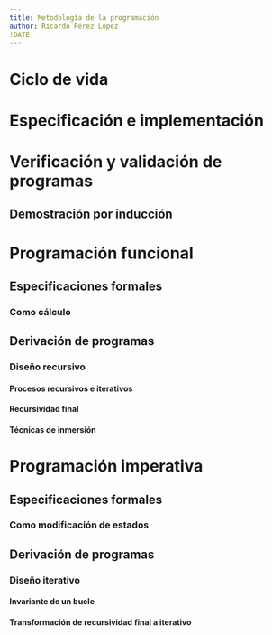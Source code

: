 ```yaml
---
title: Metodología de la programación
author: Ricardo Pérez López
!DATE
---
```


# Ciclo de vida

# Especificación e implementación

# Verificación y validación de programas

## Demostración por inducción

# Programación funcional

## Especificaciones formales

### Como cálculo

## Derivación de programas

### Diseño recursivo

#### Procesos recursivos e iterativos

#### Recursividad final

#### Técnicas de inmersión

# Programación imperativa

## Especificaciones formales

### Como modificación de estados

## Derivación de programas

### Diseño iterativo

#### Invariante de un bucle

#### Transformación de recursividad final a iterativo

